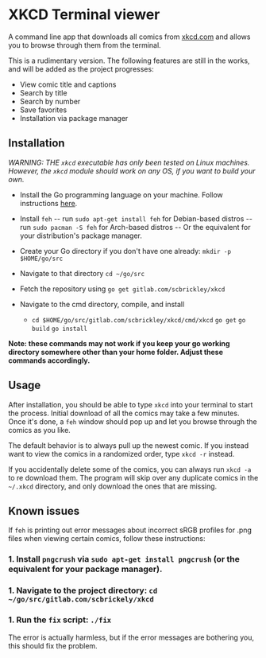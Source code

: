 # XKCD Terminal viewer

A command line app that downloads all comics from [xkcd.com](https://xkcd.com) and allows you to browse through them from the terminal.

This is a rudimentary version. The following features are still in the works, and will be added as the project progresses:

- View comic title and captions
- Search by title
- Search by number
- Save favorites
- Installation via package manager

## Installation

*WARNING: THE `xkcd` executable has only been tested on Linux machines. However, the `xkcd` module should work on any OS, if you want to build your own.*

- Install the Go programming language on your machine. Follow instructions [here](https://golang.org/doc/install?download=go1.12.9.linux-amd64.tar.gz).

- Install `feh`
-- run `sudo apt-get install feh` for Debian-based distros
-- run `sudo pacman -S feh` for Arch-based distros
-- Or the equivalent for your distribution's package manager.
- Create your Go directory if you don't have one already: `mkdir -p $HOME/go/src`
- Navigate to that directory `cd ~/go/src`
- Fetch the repository using `go get gitlab.com/scbrickley/xkcd`
- Navigate to the cmd directory, compile, and install
    - `cd $HOME/go/src/gitlab.com/scbrickley/xkcd/cmd/xkcd`
`go get`
`go build`
`go install`

**Note: these commands may not work if you keep your go working directory somewhere other than your home folder. Adjust these commands accordingly.**

## Usage

After installation, you should be able to type `xkcd` into your terminal to start the process. Initial download of all the comics may take a few minutes. Once it's done, a `feh` window should pop up and let you browse through the comics as you like.

The default behavior is to always pull up the newest comic. If you instead want to view the comics in a randomized order, type `xkcd -r` instead.

If you accidentally delete some of the comics, you can always run `xkcd -a` to re download them. The program will skip over any duplicate comics in the `~/.xkcd` directory, and only download the ones that are missing.

## Known issues

If `feh` is printing out error messages about incorrect sRGB profiles for .png files when viewing certain comics, follow these instructions:

### 1. Install `pngcrush` via `sudo apt-get install pngcrush` (or the equivalent for your package manager).

### 1. Navigate to the project directory: `cd ~/go/src/gitlab.com/scbrickely/xkcd`

### 1. Run the `fix` script: `./fix`

The error is actually harmless, but if the error messages are bothering you, this should fix the problem.
